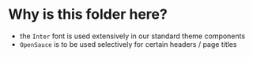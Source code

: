 # Why is this folder here?

- the `Inter` font is used extensively in our standard theme components
- `OpenSauce` is to be used selectively for certain headers / page titles
